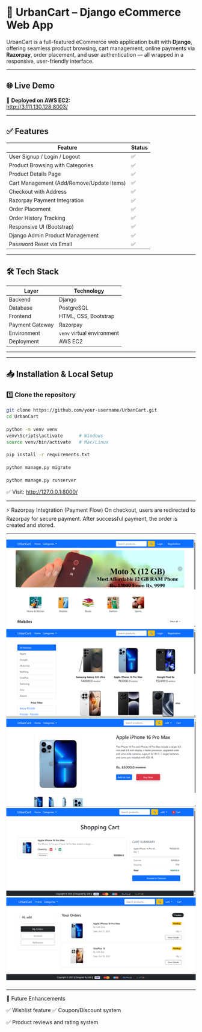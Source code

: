 # 🛒 UrbanCart – Django eCommerce Web App

UrbanCart is a full-featured eCommerce web application built with **Django**, offering seamless product browsing, cart management, online payments via **Razorpay**, order placement, and user authentication — all wrapped in a responsive, user-friendly interface.

---

## 🌐 Live Demo
🚀 **Deployed on AWS EC2:**  
http://3.111.130.128:8003/

---

## ✅ Features

| Feature                                      | Status |
|---------------------------------------------|--------|
| User Signup / Login / Logout                | ✅     |
| Product Browsing with Categories            | ✅     |
| Product Details Page                        | ✅     |
| Cart Management (Add/Remove/Update Items)   | ✅     |
| Checkout with Address                       | ✅     |
| Razorpay Payment Integration                | ✅     |
| Order Placement                             | ✅     |
| Order History Tracking                      | ✅     |
| Responsive UI (Bootstrap)                   | ✅     |
| Django Admin Product Management             | ✅     |
| Password Reset via Email                    | ✅     |

---

## 🛠 Tech Stack

| Layer          | Technology     |
|----------------|---------------|
| Backend        | Django         |
| Database       | PostgreSQL     |
| Frontend       | HTML, CSS, Bootstrap |
| Payment Gateway| Razorpay       |
| Environment    | `venv` virtual environment |
| Deployment     | AWS EC2        |

---


---

## 📥 Installation & Local Setup

### 1️⃣ Clone the repository
```bash
git clone https://github.com/your-username/UrbanCart.git
cd UrbanCart

python -m venv venv
venv\Scripts\activate      # Windows
source venv/bin/activate   # Mac/Linux

pip install -r requirements.txt

python manage.py migrate

python manage.py runserver
```

✅ Visit: http://127.0.0.1:8000/

---
⚡ Razorpay Integration (Payment Flow)
On checkout, users are redirected to Razorpay for secure payment.
After successful payment, the order is created and stored.

---
![Homepage](./app/static/app/images/readme/home.png)
![Product Listing](./app/static/app/images/readme/pl.png)
![Product Detail](./app/static/app/images/readme/pd.png)
![Cart Page](./app/static/app/images/readme/cart.png)
![Orders](./app/static/app/images/readme/orders.png)

---
📅 Future Enhancements

✅ Wishlist feature
✅ Coupon/Discount system

✅ Product reviews and rating system
